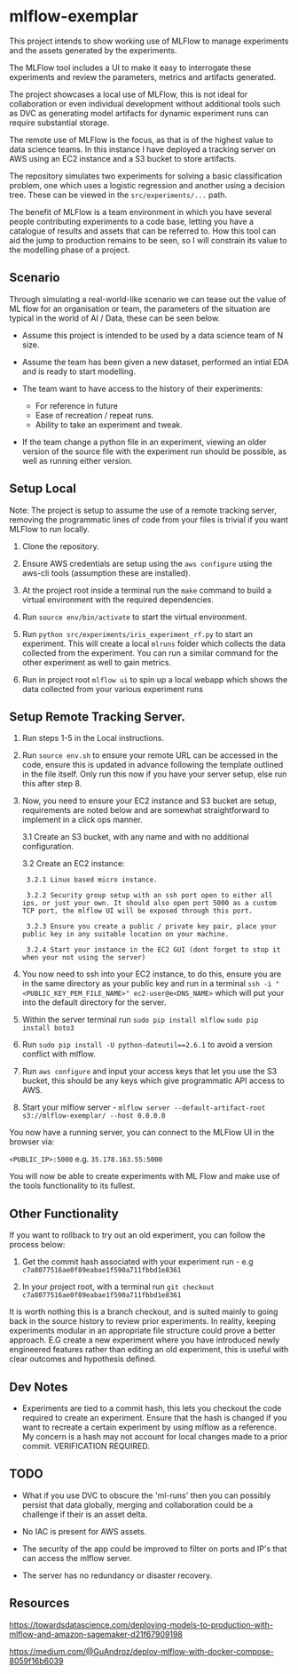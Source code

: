 # mlflow-exemplar

This project intends to show working use of MLFlow to manage experiments and the assets generated by the experiments. 

The MLFlow tool includes a UI to make it easy to interrogate these experiments and review the parameters, metrics and artifacts generated.

The project showcases a local use of MLFlow, this is not ideal for collaboration or even individual development without additional tools such as DVC as generating model artifacts for dynamic experiment runs can require substantial storage.

The remote use of MLFlow is the focus, as that is of the highest value to data science teams. In this instance I have deployed a tracking server on AWS using an EC2 instance and a S3 bucket to store artifacts.

The repository simulates two experiments for solving a basic classification problem, one which uses a logistic regression and another using a decision tree. These can be viewed in the ``src/experiments/...`` path.

The benefit of MLFlow is a team environment in which you have several people contributing experiments to a code base, letting you have a catalogue of results and assets that can be referred to. How this tool can aid the jump to production remains to be seen, so I will constrain its value to the modelling phase of a project.

## Scenario

Through simulating a real-world-like scenario we can tease out the value of ML flow for an organisation or team, the parameters of the situation are typical in the world of AI / Data, these can be seen below.

- Assume this project is intended to be used by a data science team of N size.

- Assume the team has been given a new dataset, performed an intial EDA and is ready to start modelling.

- The team want to have access to the history of their experiments:
    - For reference in future
    - Ease of recreation / repeat runs.
    - Ability to take an experiment and tweak.

- If the team change a python file in an experiment, viewing an older version of the source file with the experiment run should be possible, as well as running either version.

## Setup Local

Note: The project is setup to assume the use of a remote tracking server, removing the programmatic lines of code from your files is trivial if you want MLFlow to run locally.

1. Clone the repository.

2. Ensure AWS credentials are setup using the ``aws configure`` using the aws-cli tools (assumption these are installed).

3. At the project root inside a terminal run the ``make`` command to build a virtual environment with the required dependencies.

4. Run ``source env/bin/activate`` to start the virtual environment.

5. Run ``python src/experiments/iris_experiment_rf.py`` to start an experiment. This will create a local ``mlruns`` folder which collects the data collected from the experiment. You can run a similar command for the other experiment as well to gain metrics.

6. Run in project root ``mlflow ui`` to spin up a local webapp which shows the data collected from your various experiment runs


## Setup Remote Tracking Server.

1. Run steps 1-5 in the Local instructions.

2. Run `source env.sh` to ensure your remote URL can be accessed in the code, ensure this is updated in advance following the template outlined in the file itself. Only run this now if you have your server setup, else run this after step 8.

3. Now, you need to ensure your EC2 instance and S3 bucket are setup, requirements are noted below and are somewhat straightforward to implement in a click ops manner.

    3.1 Create an S3 bucket, with any name and with no additional configuration.

    3.2 Create an EC2 instance:

        3.2.1 Linux based micro instance.

        3.2.2 Security group setup with an ssh port open to either all ips, or just your own. It should also open port 5000 as a custom TCP port, the mlflow UI will be exposed through this port.

        3.2.3 Ensure you create a public / private key pair, place your public key in any suitable location on your machine.

        3.2.4 Start your instance in the EC2 GUI (dont forget to stop it when your not using the server)

4. You now need to ssh into your EC2 instance, to do this, ensure you are in the same directory as your public key and run in a terminal ``ssh -i "<PUBLIC_KEY_PEM_FILE_NAME>" ec2-user@e<DNS_NAME>`` which will put your into the default directory for the server.

5. Within the server terminal run ``sudo pip install mlflow`` ``sudo pip install boto3``

6. Run ``sudo pip install -U python-dateutil==2.6.1`` to avoid a version conflict with mlflow.

7. Run ``aws configure`` and input your access keys that let you use the S3 bucket, this should be any keys which give programmatic API access to AWS.

8. Start your mlflow server - ``mlflow server --default-artifact-root s3://mlflow-exemplar/ --host 0.0.0.0``

You now have a running server, you can connect to the MLFlow UI in the browser via:

``<PUBLIC_IP>:5000`` e.g. ``35.178.163.55:5000``

You will now be able to create experiments with ML Flow and make use of the tools functionality to its fullest. 

## Other Functionality

If you want to rollback to try out an old experiment, you can follow the process below:

1. Get the commit hash associated with your experiment run - e.g ``c7a8077516ae0f89eabae1f590a711fbbd1e8361``

2. In your project root, with a terminal run ``git checkout c7a8077516ae0f89eabae1f590a711fbbd1e8361``

It is worth nothing this is a branch checkout, and is suited mainly to going back in the source history to review prior experiments. In reality, keeping experiments modular in an appropriate file structure could prove a better approach. E.G create a new experiment where you have introduced newly engineered features rather than editing an old experiment, this is useful with clear outcomes and hypothesis defined.

## Dev Notes

- Experiments are tied to a commit hash, this lets you checkout the code required to create an experiment. Ensure that the hash is changed if you want to recreate a certain experiment by using mlflow as a reference. My concern is a hash may not account for local changes made to a prior commit. VERIFICATION REQUIRED.

## TODO

- What if you use DVC to obscure the 'ml-runs' then you can possibly persist that data globally, merging and collaboration could be a challenge if their is an asset delta.

- No IAC is present for AWS assets.

- The security of the app could be improved to filter on ports and IP's that can access the mlflow server.

- The server has no redundancy or disaster recovery.

## Resources

 https://towardsdatascience.com/deploying-models-to-production-with-mlflow-and-amazon-sagemaker-d21f67909198

 https://medium.com/@GuAndroz/deploy-mlflow-with-docker-compose-8059f16b6039
